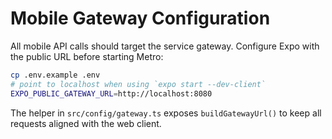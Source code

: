 # Mobile Gateway Configuration

All mobile API calls should target the service gateway. Configure Expo with the public URL before starting Metro:

```bash
cp .env.example .env
# point to localhost when using `expo start --dev-client`
EXPO_PUBLIC_GATEWAY_URL=http://localhost:8080
```

The helper in `src/config/gateway.ts` exposes `buildGatewayUrl()` to keep all requests aligned with the web client.
